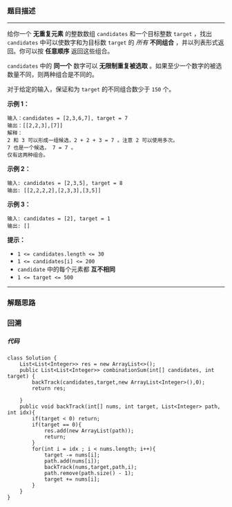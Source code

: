 ### 题目描述

---

给你一个 **无重复元素** 的整数数组 `candidates` 和一个目标整数 `target` ，找出 `candidates` 中可以使数字和为目标数 `target` 的 _所有_ **不同组合** ，并以列表形式返回。你可以按 **任意顺序** 返回这些组合。

`candidates` 中的 **同一个** 数字可以 **无限制重复被选取** 。如果至少一个数字的被选数量不同，则两种组合是不同的。 

对于给定的输入，保证和为 `target` 的不同组合数少于 `150` 个。

**示例 1：**

```
输入：candidates = [2,3,6,7], target = 7
输出：[[2,2,3],[7]]
解释：
2 和 3 可以形成一组候选，2 + 2 + 3 = 7 。注意 2 可以使用多次。
7 也是一个候选， 7 = 7 。
仅有这两种组合。
```

**示例 2：**

```
输入: candidates = [2,3,5], target = 8
输出: [[2,2,2,2],[2,3,3],[3,5]]
```

**示例 3：**

```
输入: candidates = [2], target = 1
输出: []

```

**提示：**

-   `1 <= candidates.length <= 30`
-   `1 <= candidates[i] <= 200`
-   `candidate` 中的每个元素都 **互不相同**
-   `1 <= target <= 500`

---

### 解题思路

### 回溯

##### 代码

```
class Solution {
    List<List<Integer>> res = new ArrayList<>();
    public List<List<Integer>> combinationSum(int[] candidates, int target) {
        backTrack(candidates,target,new ArrayList<Integer>(),0);
        return res;
        
    }
    public void backTrack(int[] nums, int target, List<Integer> path, int idx){
        if(target < 0) return;
        if(target == 0){
            res.add(new ArrayList(path));
            return;
        }
        for(int i = idx ; i < nums.length; i++){
            target -= nums[i];
            path.add(nums[i]);
            backTrack(nums,target,path,i);
            path.remove(path.size() - 1);
            target += nums[i];
        }
    }
}
```

